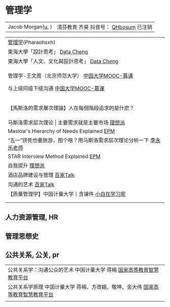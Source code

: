 # 管理学

|                                                                   |                                                                                                                                      |
| ----------------------------------------------------------------- | ------------------------------------------------------------------------------------------------------------------------------------ |
| Jacob Morgan([u](https://www.youtube.com/c/JacobMorgan/videos), ) | 清芬教育 齐昊 抖音号： [QHbosum](https://www.douyin.com/user/MS4wLjABAAAAZHYMkuvxOG29Fh82MFpto3KWekwpT3Wse01uTQaxHVH_q29_fUiEZobcMHgI6gm4) 已注销 |

|                                                                                                                                                                                                                                                                                                                                  |
| -------------------------------------------------------------------------------------------------------------------------------------------------------------------------------------------------------------------------------------------------------------------------------------------------------------------------------- |
| [管理学](https://www.youtube.com/playlist?list=PLuAhsn5lHHmPmVJmp5O3EXvJ5_gWhfrPE)(Pharaohsxh)                                                                                                                                                                                                                                      |
| 東海大學「設計思考」 [Data Cheng](https://www.youtube.com/playlist?list=PL002D62AC265A979A)                                                                                                                                                                                                                                                |
| 東海大學「人文、文化與設計思考」 [Data Cheng](https://www.youtube.com/playlist?list=PLE69B8596BF66E740)                                                                                                                                                                                                                                          |
| <p>管理学-王文周（北京师范大学） <a href="https://www.youtube.com/playlist?list=PLBPbUxsZM4SYspDEsaIp-nujACXqEAV9T">中国大学MOOC-慕课</a></p><p>与上级同级下级沟通 <a href="https://www.youtube.com/watch?v=aGIykokG-mc">中国大学MOOC-慕课</a></p>                                                                                                                  |
| <p>【馬斯洛的需求層次理論】人在每個階段追求的是什麽？| 領導者怎麽善用這個心理學技巧？ <a href="https://www.youtube.com/watch?v=vgJvoFB15gc">Sprouts 學校</a></p><p>【觀念】需求滿足、馬斯洛金字塔 均一教育平台 <a href="https://www.youtube.com/watch?v=8NZF8Nd8ST4">Junyi Academy</a></p><p>1 生理需求</p><p>2 安全需求</p><p>3 爱和归属</p><p>4 尊重、自信和同伴的认可</p><p>4.1 求知</p><p>4.2 审美</p><p>5 自我价值的实现</p> |
| 马斯洛需求层次理论 \| 主要需求就是主要市场 [理想派](https://www.youtube.com/watch?v=onN6WD-h9qE)                                                                                                                                                                                                                                                       |
| Maslow's Hierarchy of Needs Explained [EPM](https://www.youtube.com/watch?v=xT6BpFhPsfY)                                                                                                                                                                                                                                         |
| “五一”挤死也要旅游，图个啥？用马斯洛需求层次理论分析一下 [李永乐老师](https://www.youtube.com/watch?v=3hIqEis4d9I)                                                                                                                                                                                                                                               |
| STAR Interview Method Explained [EPM](https://www.youtube.com/watch?v=dWK26jZgsM8)                                                                                                                                                                                                                                               |
| 自我提升 [理想派](https://www.youtube.com/playlist?list=PL9npAsaJ90uIl-bPWnfPva8e_MHnASu9m)                                                                                                                                                                                                                                             |
| 酒店品牌建设与管理 [百家Talk](https://www.youtube.com/playlist?list=PLDQHv3MQVoRoQp8acIkBz2UmdtHd03IkK)                                                                                                                                                                                                                                     |
| 沟通的艺术 [百家Talk](https://www.youtube.com/playlist?list=PLDQHv3MQVoRpOYeKFzo8J_ygUzSX-aJKv)                                                                                                                                                                                                                                         |
| 【质量管理学】中国计量大学丨含课件 [小白在学习呢](https://www.bilibili.com/video/BV1bK411V756/)                                                                                                                                                                                                                                                         |
|                                                                                                                                                                                                                                                                                                                                  |
|                                                                                                                                                                                                                                                                                                                                  |

## 人力资源管理, HR



## 管理思想史



## 公共关系, 公关, pr



|                                                                                                         |
| ------------------------------------------------------------------------------------------------------- |
| 公共关系学：沟通公众的艺术 中国计量大学 蒋楠 [国家高等教育智慧教育平台](https://higher.smartedu.cn/course/66b93e90711dc30c341d0951)      |
| 公共关系学原理 中国计量大学 蒋楠、方改娥、敬坤、金大伟 [国家高等教育智慧教育平台](https://higher.smartedu.cn/course/668724e2711dc30c3439a15a) |
|                                                                                                         |

